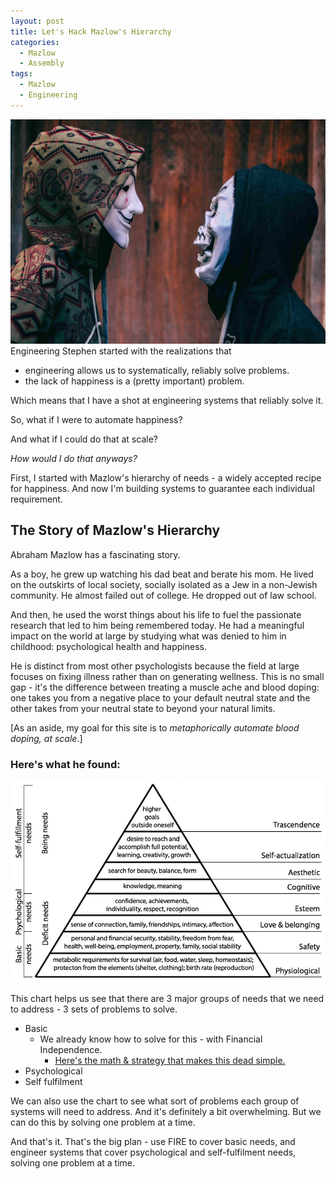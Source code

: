 ```yaml
---
layout: post
title: Let's Hack Mazlow's Hierarchy
categories:
  - Mazlow
  - Assembly
tags:
  - Mazlow
  - Engineering
---
```

![Hack Mazlow's Hierarchy of Needs](/assets/images/h-l-min.jpg "Hack Mazlow's Hierarchy")
Engineering Stephen started with the realizations that
- engineering allows us to systematically, reliably solve problems.
- the lack of happiness is a (pretty important) problem.

Which means that I have a shot at engineering systems that reliably solve it.

So, what if I were to automate happiness?

And what if I could do that at scale?

_How would I do that anyways?_

First, I started with Mazlow's hierarchy of needs - a widely accepted recipe for happiness.
And now I'm building systems to guarantee each individual requirement.

## The Story of Mazlow's Hierarchy

Abraham Mazlow has a fascinating story.

As a boy, he grew up watching his dad beat and berate his mom. He lived on the outskirts of local society, socially isolated as a Jew in a non-Jewish community. He almost failed out of college. He dropped out of law school.

And then, he used the worst things about his life to fuel the passionate research that led to him being remembered today. He had a meaningful impact on the world at large by studying what was denied to him in childhood: psychological health and happiness.

He is distinct from most other psychologists because the field at large focuses on fixing illness rather than on generating wellness. This is no small gap - it's the difference between treating a muscle ache and blood doping: one takes you from a negative place to your default neutral state and the other takes from your neutral state to beyond your natural limits.

[As an aside, my goal for this site is to *metaphorically automate blood doping, at scale*.]

### Here's what he found:

![Mazlow's Hierarchy of Needs](/assets/images/Maslows-Hierarchy.png "Mazlow's Hierarchy")

This chart helps us see that there are 3 major groups of needs that we need to address - 3 sets of problems to solve.
- Basic
    - We already know how to solve for this - with Financial Independence.
        - [Here's the math & strategy that makes this dead simple.](https://www.mrmoneymustache.com/2012/01/13/the-shockingly-simple-math-behind-early-retirement/)
- Psychological
- Self fulfilment

We can also use the chart to see what sort of problems each group of systems will need to address. And it's definitely a bit overwhelming. But we can do this by solving one problem at a time.


And that's it. That's the big plan - use FIRE to cover basic needs, and engineer systems that cover psychological and self-fulfilment needs, solving one problem at a time.
